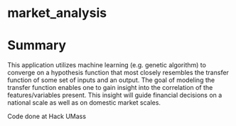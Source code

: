 # market_analysis

# Summary
This application utilizes machine learning (e.g. genetic algorithm) to converge on a hypothesis function that most closely resembles the transfer function of some set of inputs and an output. The goal of modeling the transfer function enables one to gain insight into the correlation of the features/variables present. This insight will guide financial decisions on a national scale as well as on domestic market scales.

Code done at Hack UMass
